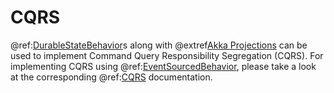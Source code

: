 # CQRS

@ref:[DurableStateBehavior](persistence.md)s along with @extref[Akka Projections](akka-projection:)
can be used to implement Command Query Responsibility Segregation (CQRS). For implementing CQRS using @ref:[EventSourcedBehavior](../persistence.md), please take a look at the corresponding @ref:[CQRS](../cqrs.md) documentation.

 
